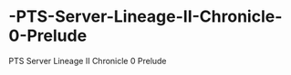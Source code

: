 # -PTS-Server-Lineage-II-Chronicle-0-Prelude
 PTS Server Lineage II Chronicle 0 Prelude
<img src:="https://github.com/MAS0N0V/-PTS-Server-Lineage-II-Chronicle-0-Prelude/blob/main/da8c98321fd7931ce35a624093d902e6-disk.jpg?raw=true"/>
